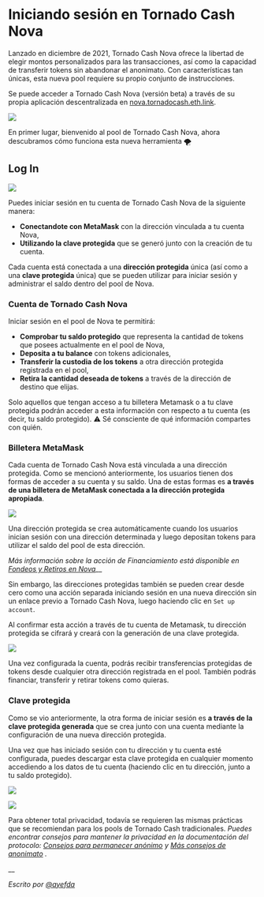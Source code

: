 # Iniciando sesión en Tornado Cash Nova

Lanzado en diciembre de 2021, Tornado Cash Nova ofrece la libertad de elegir montos personalizados para las transacciones, así como la capacidad de transferir tokens sin abandonar el anonimato. Con características tan únicas, esta nueva pool requiere su propio conjunto de instrucciones.

Se puede acceder a Tornado Cash Nova (versión beta) a través de su propia aplicación descentralizada en [nova.tornadocash.eth.link](https://nova.tornadocash.eth.link).

![](https://i.imgur.com/F8pojDs.png)

En primer lugar, bienvenido al pool de Tornado Cash Nova, ahora descubramos cómo funciona esta nueva herramienta 🌪

## Log In <a href="#log-in-nova" id="log-in-nova"></a>

![](https://i.imgur.com/uHPTk13.png)

Puedes iniciar sesión en tu cuenta de Tornado Cash Nova de la siguiente manera:

* **Conectandote con MetaMask** con la dirección vinculada a tu cuenta Nova,
* **Utilizando la clave protegida** que se generó junto con la creación de tu cuenta.

Cada cuenta está conectada a una **dirección protegida** única (así como a una **clave protegida** única) que se pueden utilizar para iniciar sesión y administrar el saldo dentro del pool de Nova.

### Cuenta de Tornado Cash Nova <a href="#user-content-tornado-cash-nova-account" id="user-content-tornado-cash-nova-account"></a>

Iniciar sesión en el pool de Nova te permitirá:

* **Comprobar tu saldo protegido** que representa la cantidad de tokens que posees actualmente en el pool de Nova,
* **Deposita a tu balance** con tokens adicionales,
* **Transferir la custodia de los tokens** a otra dirección protegida registrada en el pool,
* **Retira la cantidad deseada de tokens** a través de la dirección de destino que elijas.

Solo aquellos que tengan acceso a tu billetera Metamask o a tu clave protegida podrán acceder a esta información con respecto a tu cuenta (es decir, tu saldo protegido). ⚠️ Sé consciente de qué información compartes con quién.

### Billetera MetaMask <a href="#user-content-metamask-wallet" id="user-content-metamask-wallet"></a>

Cada cuenta de Tornado Cash Nova está vinculada a una dirección protegida. Como se mencionó anteriormente, los usuarios tienen dos formas de acceder a su cuenta y su saldo. Una de estas formas es **a través de una billetera de MetaMask conectada a la dirección protegida apropiada**.

![](https://i.imgur.com/idXaco8.png)

Una dirección protegida se crea automáticamente cuando los usuarios inician sesión con una dirección determinada y luego depositan tokens para utilizar el saldo del pool de esta dirección.

_Más información sobre la acción de Financiamiento está disponible en_ [_Fondeos y Retiros en Nova_](fund-and-withdraw-on-nova.md)__

Sin embargo, las direcciones protegidas también se pueden crear desde cero como una acción separada iniciando sesión en una nueva dirección sin un enlace previo a Tornado Cash Nova, luego haciendo clic en `Set up account`.

Al confirmar esta acción a través de tu cuenta de Metamask, tu dirección protegida se cifrará y creará con la generación de una clave protegida.

![](https://i.imgur.com/8q7DYeh.png)

Una vez configurada la cuenta, podrás recibir transferencias protegidas de tokens desde cualquier otra dirección registrada en el pool. También podrás financiar, transferir y retirar tokens como quieras.

### Clave protegida <a href="#shielded-key" id="shielded-key"></a>

Como se vio anteriormente, la otra forma de iniciar sesión es **a través de la clave protegida generada** que se crea junto con una cuenta mediante la configuración de una nueva dirección protegida.

Una vez que has iniciado sesión con tu dirección y tu cuenta esté configurada, puedes descargar esta clave protegida en cualquier momento accediendo a los datos de tu cuenta (haciendo clic en tu dirección, junto a tu saldo protegido).

![](https://i.imgur.com/RFac1HU.png)

![](https://i.imgur.com/F2Scf8w.png)

Para obtener total privacidad, todavía se requieren las mismas prácticas que se recomiendan para los pools de Tornado Cash tradicionales. _Puedes encontrar consejos para mantener la privacidad en la documentación del protocolo:_ [_Consejos para permanecer anónimo_](../general/tips-to-remain-anonymous.md) _y_ [_Más consejos de anonimato_](more-anonymity-tips.md) _._

\_\_

_Escrito por_ [_@ayefda_](https://torn.community/u/ayefda)
